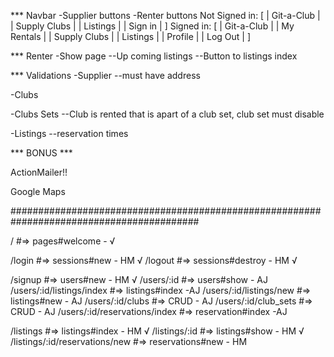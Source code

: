 *** Navbar
-Supplier buttons
-Renter buttons
Not Signed in:
[ | Git-a-Club |                            | Supply Clubs | | Listings | | Sign in | ]
Signed in:
[ | Git-a-Club | | My Rentals | | Supply Clubs | | Listings | | Profile | | Log Out | ]

*** Renter
-Show page
--Up coming listings
--Button to listings index

*** Validations
-Supplier
--must have address

-Clubs

-Clubs Sets
--Club is rented that is apart of a club set, club set must disable

-Listings
--reservation times


*** BONUS ***

ActionMailer!! 

Google Maps

##########################################################################################

/ #=> pages#welcome - √

/login #=> sessions#new - HM √
/logout #=> sessions#destroy - HM √

/signup #=> users#new - HM √
/users/:id #=> users#show - AJ
/users/:id/listings/index #=> listings#index -AJ
/users/:id/listings/new #=> listings#new - AJ
/users/:id/clubs #=> CRUD - AJ
/users/:id/club_sets #=> CRUD - AJ
/users/:id/reservations/index #=> reservation#index -AJ

/listings #=> listings#index - HM √
/listings/:id #=> listings#show - HM √
/listings/:id/reservations/new #=> reservations#new - HM 
